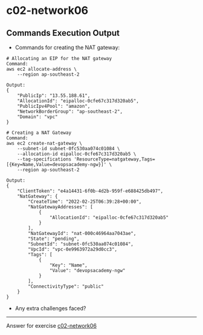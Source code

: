 # c02-network06

## Commands Execution Output

- Commands for creating the NAT gateway:
```
# Allocating an EIP for the NAT gateway
Command:
aws ec2 allocate-address \
    --region ap-southeast-2

Output:
{
    "PublicIp": "13.55.188.61",
    "AllocationId": "eipalloc-0cfe67c317d320ab5",
    "PublicIpv4Pool": "amazon",
    "NetworkBorderGroup": "ap-southeast-2",
    "Domain": "vpc"
}

# Creating a NAT Gateway
Command:
aws ec2 create-nat-gateway \
    --subnet-id subnet-0fc530aa074c01084 \
    --allocation-id eipalloc-0cfe67c317d320ab5 \
    --tag-specifications 'ResourceType=natgateway,Tags=[{Key=Name,Value=devopsacademy-ngw}]' \
    --region ap-southeast-2

Output:
{
    "ClientToken": "e4a14431-6f0b-4d2b-959f-e688425db497",
    "NatGateway": {
        "CreateTime": "2022-02-25T06:39:28+00:00",
        "NatGatewayAddresses": [
            {
                "AllocationId": "eipalloc-0cfe67c317d320ab5"
            }
        ],
        "NatGatewayId": "nat-000c46964aa7043ae",
        "State": "pending",
        "SubnetId": "subnet-0fc530aa074c01084",
        "VpcId": "vpc-0e9963972a29d0cc3",
        "Tags": [
            {
                "Key": "Name",
                "Value": "devopsacademy-ngw"
            }
        ],
        "ConnectivityType": "public"
    }
}
```

- Any extra challenges faced?


<!-- Don't change anything below this point-->
***
Answer for exercise [c02-network06](https://github.com/devopsacademyau/academy/blob/893381c6f0b69434d9e8597d3d4b1c17f9bc1371/classes/02class/exercises/c02-network06/README.md)

